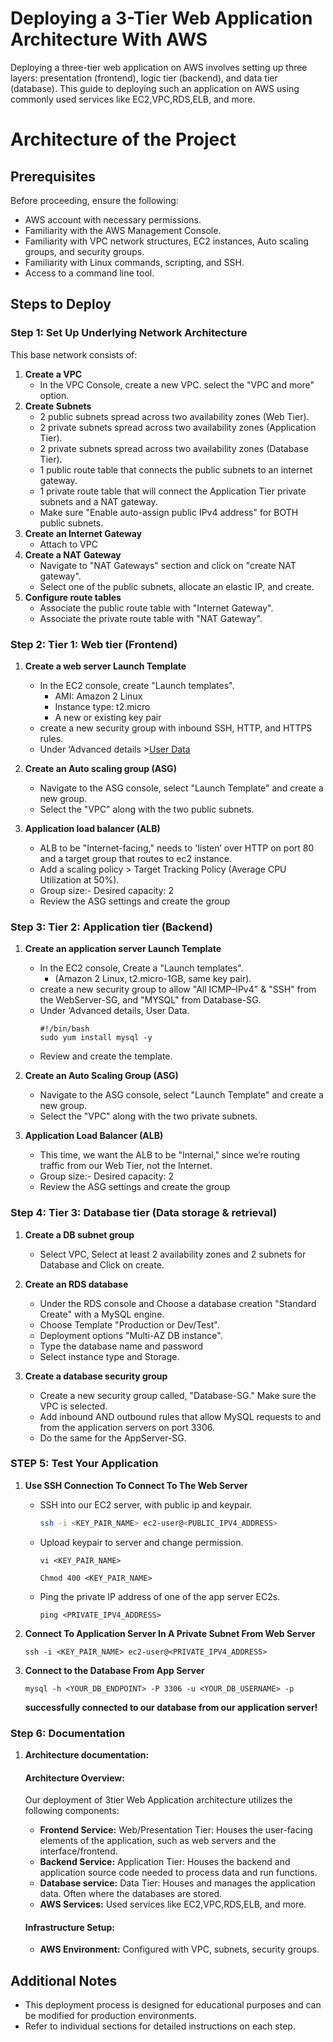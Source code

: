 # Deploying a 3-Tier Web Application Architecture With AWS
Deploying a three-tier web application on AWS involves setting up three layers: presentation (frontend), logic tier (backend), and data tier (database).
This guide to deploying such an application on AWS using commonly used services like EC2,VPC,RDS,ELB, and more.

# Architecture of the Project

## Prerequisites

Before proceeding, ensure the following:

- AWS account with necessary permissions.
- Familiarity with the AWS Management Console.
- Familiarity with VPC network structures, EC2 instances, Auto scaling groups, and security groups.
- Familiarity with Linux commands, scripting, and SSH.
- Access to a command line tool.

## Steps to Deploy
### Step 1: Set Up Underlying Network Architecture
This base network consists of:
1. **Create a VPC**
   - In the VPC Console, create a new VPC. select the "VPC and more" option.
2. **Create Subnets**
   - 2 public subnets spread across two availability zones (Web Tier).
   - 2 private subnets spread across two availability zones (Application Tier).
   - 2 private subnets spread across two availability zones (Database Tier).
   - 1 public route table that connects the public subnets to an internet gateway.
   - 1 private route table that will connect the Application Tier private subnets and a NAT gateway.
   - Make sure "Enable auto-assign public IPv4 address" for BOTH public subnets.
3. **Create an Internet Gateway**
   - Attach to VPC     
3. **Create a NAT Gateway**
   - Navigate to "NAT Gateways" section and click on "create NAT gateway".
   - Select one of the public subnets, allocate an elastic IP, and create.
4. **Configure route tables**
   - Associate the public route table with "Internet Gateway".
   - Associate the private route table with "NAT Gateway".
### Step 2: Tier 1: Web tier (Frontend)
1. **Create a web server Launch Template**
   - In the EC2 console, create "Launch templates".
     - AMI: Amazon 2 Linux
     - Instance type: t2.micro 
     - A new or existing key pair
   - create a new security group with inbound SSH, HTTP, and HTTPS rules.
   - Under ‘Advanced details >[User Data](https://github.com/Shimanshushinde/3-Tier-Web-Application-Architecture-with-AWS/blob/e687d4a2beda1a7585e19ee079ef285c3787610e/User%20Data)

2. **Create an Auto scaling group (ASG)**
   - Navigate to the ASG console, select "Launch Template" and create a new group.
   - Select the "VPC" along with the two public subnets.

3. **Application load balancer (ALB)**
   - ALB to be "Internet-facing," needs to 'listen’ over HTTP on port 80 and a target group that routes to ec2 instance.
   - Add a scaling policy > Target Tracking Policy (Average CPU Utilization at 50%).
   - Group size:- Desired capacity: 2
   - Review the ASG settings and create the group
  
### Step 3: Tier 2: Application tier (Backend)
1. **Create an application server Launch Template**
   - In the EC2 console, Create a "Launch templates".
      - (Amazon 2 Linux, t2.micro-1GB, same key pair).
   - create a new security group to allow "All ICMP–IPv4" & "SSH" from the WebServer-SG, and "MYSQL" from Database-SG.
   - Under ‘Advanced details, User Data.
       ```
       #!/bin/bash
       sudo yum install mysql -y
       ```
   - Review and create the template.

2. **Create an Auto Scaling Group (ASG)**
   - Navigate to the ASG console, select "Launch Template" and create a new group.
   - Select the "VPC" along with the two private subnets.

3. **Application Load Balancer (ALB)**
   - This time, we want the ALB to be "Internal," since we’re routing traffic from our Web Tier, not the Internet.
   - Group size:- Desired capacity: 2
   - Review the ASG settings and create the group

### Step 4: Tier 3: Database tier (Data storage & retrieval)
1. **Create a DB subnet group**
   - Select VPC, Select at least 2 availability zones and 2 subnets for Database and Click on create.
    
2. **Create an RDS database**
   - Under the RDS console and Choose a database creation "Standard Create" with a MySQL engine.
   - Choose Template "Production or Dev/Test".
   - Deployment options "Multi-AZ DB instance".
   - Type the database name and password
   - Select instance type and Storage.
    
3. **Create a database security group**
   - Create a new security group called, "Database-SG." Make sure the VPC is selected.
   - Add inbound AND outbound rules that allow MySQL requests to and from the application servers on port 3306.
   - Do the same for the AppServer-SG.

### STEP 5: Test Your Application
1. **Use SSH Connection To Connect To The Web Server**
   - SSH into our EC2 server, with public ip and keypair.
  
     ```sh
     ssh -i <KEY_PAIR_NAME> ec2-user@<PUBLIC_IPV4_ADDRESS>
     ```
   - Upload keypair to server and change permission.
     ```
     vi <KEY_PAIR_NAME>
     ```
     ```
     Chmod 400 <KEY_PAIR_NAME>
     ```
   - Ping the private IP address of one of the app server EC2s.
     ```
     ping <PRIVATE_IPV4_ADDRESS>
     ```
2. **Connect To Application Server In A Private Subnet From Web Server**
   
     ```
     ssh -i <KEY_PAIR_NAME> ec2-user@<PRIVATE_IPV4_ADDRESS>
     ```
3. **Connect to the Database From App Server**

   ```
   mysql -h <YOUR_DB_ENDPOINT> -P 3306 -u <YOUR_DB_USERNAME> -p
   ```
   **successfully connected to our database from our application server!**

### Step 6: Documentation

1. **Architecture documentation:**

    #### Architecture Overview:

    Our deployment of 3tier Web Application architecture utilizes the following components:

    - **Frontend Service:** Web/Presentation Tier: Houses the user-facing elements of the application, such as web servers and the interface/frontend.
    - **Backend Service:** Application Tier: Houses the backend and application source code needed to process data and run functions.
    - **Database service:** Data Tier: Houses and manages the application data. Often where the databases are stored.
    - **AWS Services:** Used services like EC2,VPC,RDS,ELB, and more.
   
     #### Infrastructure Setup:

    - **AWS Environment:** Configured with VPC, subnets, security groups.


## Additional Notes

- This deployment process is designed for educational purposes and can be modified for production environments.
- Refer to individual sections for detailed instructions on each step.


